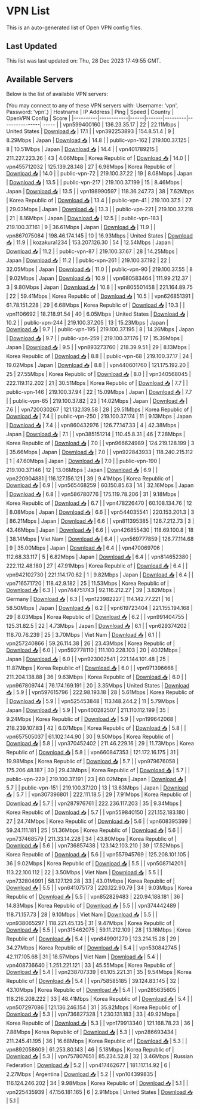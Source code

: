 # VPN List

This is an auto-generated list of Open VPN config files.

## Last Updated

This list was last updated on: Thu, 28 Dec 2023 17:49:55 GMT.

## Available Servers

Below is the list of available VPN servers:

(You may connect to any of these VPN servers with: Username: 'vpn', Password: 'vpn'.)
| Hostname | IP Address | Ping | Speed | Country | OpenVPN Config | Score |
|----------|------------|------|-------|---------|----------------| ----- |
| vpn599400160 | 136.23.35.17 | 22 | 22.11Mbps | United States | [Download 📥](./configs/server_0_US.ovpn) | 17.1 |
| vpn392253893 | 154.8.51.4 | 9 | 8.29Mbps | Japan | [Download 📥](./configs/server_1_JP.ovpn) | 14.8 |
| public-vpn-162 | 219.100.37.125 | 8 | 10.51Mbps | Japan | [Download 📥](./configs/server_2_JP.ovpn) | 14.4 |
| vpn401789215 | 211.227.223.26 | 43 | 4.06Mbps | Korea Republic of | [Download 📥](./configs/server_3_KR.ovpn) | 14.0 |
| vpn455712032 | 125.139.28.148 | 27 | 6.98Mbps | Korea Republic of | [Download 📥](./configs/server_4_KR.ovpn) | 14.0 |
| public-vpn-72 | 219.100.37.22 | 19 | 8.08Mbps | Japan | [Download 📥](./configs/server_5_JP.ovpn) | 13.5 |
| public-vpn-217 | 219.100.37.199 | 15 | 8.46Mbps | Japan | [Download 📥](./configs/server_6_JP.ovpn) | 13.5 |
| vpn198990597 | 118.36.247.73 | 38 | 7.62Mbps | Korea Republic of | [Download 📥](./configs/server_7_KR.ovpn) | 13.4 |
| public-vpn-41 | 219.100.37.5 | 27 | 29.03Mbps | Japan | [Download 📥](./configs/server_8_JP.ovpn) | 13.3 |
| public-vpn-221 | 219.100.37.218 | 21 | 8.16Mbps | Japan | [Download 📥](./configs/server_9_JP.ovpn) | 12.5 |
| public-vpn-183 | 219.100.37.161 | 9 | 36.61Mbps | Japan | [Download 📥](./configs/server_10_JP.ovpn) | 11.9 |
| vpn867075084 | 198.46.174.145 | 10 | 16.93Mbps | United States | [Download 📥](./configs/server_11_US.ovpn) | 11.9 |
| kozakura1234 | 153.207.126.30 | 54 | 12.54Mbps | Japan | [Download 📥](./configs/server_12_JP.ovpn) | 11.2 |
| public-vpn-87 | 219.100.37.67 | 28 | 14.25Mbps | Japan | [Download 📥](./configs/server_13_JP.ovpn) | 11.2 |
| public-vpn-261 | 219.100.37.192 | 22 | 32.05Mbps | Japan | [Download 📥](./configs/server_14_JP.ovpn) | 11.0 |
| public-vpn-90 | 219.100.37.55 | 8 | 9.02Mbps | Japan | [Download 📥](./configs/server_15_JP.ovpn) | 10.9 |
| vpn680583464 | 111.99.212.37 | 3 | 9.80Mbps | Japan | [Download 📥](./configs/server_16_JP.ovpn) | 10.8 |
| vpn805501458 | 221.164.89.75 | 22 | 59.41Mbps | Korea Republic of | [Download 📥](./configs/server_17_KR.ovpn) | 10.5 |
| vpn626851391 | 61.78.151.228 | 29 | 6.68Mbps | Korea Republic of | [Download 📥](./configs/server_18_KR.ovpn) | 10.3 |
| vpn1106692 | 18.218.91.54 | 40 | 6.05Mbps | United States | [Download 📥](./configs/server_19_US.ovpn) | 10.2 |
| public-vpn-244 | 219.100.37.205 | 13 | 15.23Mbps | Japan | [Download 📥](./configs/server_20_JP.ovpn) | 9.7 |
| public-vpn-195 | 219.100.37.195 | 8 | 14.26Mbps | Japan | [Download 📥](./configs/server_21_JP.ovpn) | 9.7 |
| public-vpn-259 | 219.100.37.176 | 17 | 15.39Mbps | Japan | [Download 📥](./configs/server_22_JP.ovpn) | 9.5 |
| vpn893273760 | 218.39.9.51 | 29 | 8.13Mbps | Korea Republic of | [Download 📥](./configs/server_23_KR.ovpn) | 8.8 |
| public-vpn-68 | 219.100.37.17 | 24 | 19.02Mbps | Japan | [Download 📥](./configs/server_24_JP.ovpn) | 8.8 |
| vpn440601760 | 121.175.192.20 | 25 | 27.55Mbps | Korea Republic of | [Download 📥](./configs/server_25_KR.ovpn) | 8.0 |
| vpn340568045 | 222.119.112.202 | 21 | 30.51Mbps | Korea Republic of | [Download 📥](./configs/server_26_KR.ovpn) | 7.7 |
| public-vpn-146 | 219.100.37.94 | 22 | 15.09Mbps | Japan | [Download 📥](./configs/server_27_JP.ovpn) | 7.7 |
| public-vpn-65 | 219.100.37.82 | 23 | 14.02Mbps | Japan | [Download 📥](./configs/server_28_JP.ovpn) | 7.6 |
| vpn720030267 | 121.132.139.58 | 28 | 29.51Mbps | Korea Republic of | [Download 📥](./configs/server_29_KR.ovpn) | 7.4 |
| public-vpn-250 | 219.100.37.174 | 11 | 9.13Mbps | Japan | [Download 📥](./configs/server_30_JP.ovpn) | 7.4 |
| vpn860432976 | 126.77.147.33 | 4 | 42.38Mbps | Japan | [Download 📥](./configs/server_31_JP.ovpn) | 7.1 |
| vpn385151214 | 110.45.8.31 | 46 | 7.28Mbps | Korea Republic of | [Download 📥](./configs/server_32_KR.ovpn) | 7.0 |
| vpn966624989 | 124.219.128.199 | 3 | 35.66Mbps | Japan | [Download 📥](./configs/server_33_JP.ovpn) | 7.0 |
| vpn922843933 | 118.240.215.112 | 1 | 47.60Mbps | Japan | [Download 📥](./configs/server_34_JP.ovpn) | 7.0 |
| public-vpn-190 | 219.100.37.146 | 12 | 13.06Mbps | Japan | [Download 📥](./configs/server_35_JP.ovpn) | 6.9 |
| vpn220904881 | 116.127.156.121 | 39 | 9.41Mbps | Korea Republic of | [Download 📥](./configs/server_36_KR.ovpn) | 6.9 |
| vpn565468259 | 60.150.85.63 | 14 | 32.16Mbps | Japan | [Download 📥](./configs/server_37_JP.ovpn) | 6.8 |
| vpn586780776 | 175.119.78.206 | 31 | 9.18Mbps | Korea Republic of | [Download 📥](./configs/server_38_KR.ovpn) | 6.7 |
| vpn478226470 | 60.108.134.76 | 12 | 8.08Mbps | Japan | [Download 📥](./configs/server_39_JP.ovpn) | 6.6 |
| vpn544035541 | 220.153.201.3 | 3 | 86.21Mbps | Japan | [Download 📥](./configs/server_40_JP.ovpn) | 6.6 |
| vpn811395385 | 126.7.212.73 | 3 | 43.46Mbps | Japan | [Download 📥](./configs/server_41_JP.ovpn) | 6.6 |
| vpn426855430 | 118.69.100.8 | 18 | 38.14Mbps | Viet Nam | [Download 📥](./configs/server_42_VN.ovpn) | 6.4 |
| vpn569777859 | 126.77.114.68 | 9 | 35.00Mbps | Japan | [Download 📥](./configs/server_43_JP.ovpn) | 6.4 |
| vpn470069706 | 112.68.33.117 | 5 | 6.82Mbps | Japan | [Download 📥](./configs/server_44_JP.ovpn) | 6.4 |
| vpn814652380 | 222.112.48.180 | 27 | 47.91Mbps | Korea Republic of | [Download 📥](./configs/server_45_KR.ovpn) | 6.4 |
| vpn942102730 | 221.114.170.62 | 1 | 9.82Mbps | Japan | [Download 📥](./configs/server_46_JP.ovpn) | 6.4 |
| vpn716571720 | 118.42.9.182 | 25 | 11.53Mbps | Korea Republic of | [Download 📥](./configs/server_47_KR.ovpn) | 6.3 |
| vpn744751743 | 92.116.212.27 | 39 | 3.82Mbps | Germany | [Download 📥](./configs/server_48_DE.ovpn) | 6.3 |
| vpn123982227 | 114.142.77.221 | 16 | 58.50Mbps | Japan | [Download 📥](./configs/server_49_JP.ovpn) | 6.2 |
| vpn619723404 | 221.155.194.168 | 29 | 8.03Mbps | Korea Republic of | [Download 📥](./configs/server_50_KR.ovpn) | 6.2 |
| vpn991404755 | 125.31.82.5 | 22 | 4.73Mbps | Japan | [Download 📥](./configs/server_51_JP.ovpn) | 6.1 |
| vpn629374202 | 118.70.76.239 | 25 | 3.70Mbps | Viet Nam | [Download 📥](./configs/server_52_VN.ovpn) | 6.1 |
| vpn257240866 | 59.26.114.38 | 26 | 23.43Mbps | Korea Republic of | [Download 📥](./configs/server_53_KR.ovpn) | 6.0 |
| vpn592778110 | 111.100.228.103 | 20 | 40.12Mbps | Japan | [Download 📥](./configs/server_54_JP.ovpn) | 6.0 |
| vpn923002541 | 221.144.101.48 | 25 | 11.87Mbps | Korea Republic of | [Download 📥](./configs/server_55_KR.ovpn) | 6.0 |
| vpn971396668 | 211.204.138.88 | 36 | 9.63Mbps | Korea Republic of | [Download 📥](./configs/server_56_KR.ovpn) | 6.0 |
| vpn967809744 | 76.174.169.191 | 20 | 3.35Mbps | United States | [Download 📥](./configs/server_57_US.ovpn) | 5.9 |
| vpn597615796 | 222.98.193.18 | 28 | 5.61Mbps | Korea Republic of | [Download 📥](./configs/server_58_KR.ovpn) | 5.9 |
| vpn525453848 | 113.148.244.2 | 11 | 5.79Mbps | Japan | [Download 📥](./configs/server_59_JP.ovpn) | 5.9 |
| vpn400282507 | 211.110.112.199 | 35 | 9.24Mbps | Korea Republic of | [Download 📥](./configs/server_60_KR.ovpn) | 5.9 |
| vpn199642068 | 218.239.107.83 | 42 | 6.07Mbps | Korea Republic of | [Download 📥](./configs/server_61_KR.ovpn) | 5.8 |
| vpn657505037 | 61.102.144.90 | 30 | 9.50Mbps | Korea Republic of | [Download 📥](./configs/server_62_KR.ovpn) | 5.8 |
| vpn370452402 | 211.46.229.16 | 29 | 11.73Mbps | Korea Republic of | [Download 📥](./configs/server_63_KR.ovpn) | 5.8 |
| vpn660847353 | 121.172.16.175 | 31 | 19.98Mbps | Korea Republic of | [Download 📥](./configs/server_64_KR.ovpn) | 5.7 |
| vpn979676058 | 175.206.48.187 | 30 | 29.43Mbps | Korea Republic of | [Download 📥](./configs/server_65_KR.ovpn) | 5.7 |
| public-vpn-229 | 219.100.37.191 | 23 | 60.02Mbps | Japan | [Download 📥](./configs/server_66_JP.ovpn) | 5.7 |
| public-vpn-151 | 219.100.37.120 | 13 | 13.63Mbps | Japan | [Download 📥](./configs/server_67_JP.ovpn) | 5.7 |
| vpn307396801 | 222.111.18.5 | 29 | 7.91Mbps | Korea Republic of | [Download 📥](./configs/server_68_KR.ovpn) | 5.7 |
| vpn287976761 | 222.236.117.203 | 35 | 9.34Mbps | Korea Republic of | [Download 📥](./configs/server_69_KR.ovpn) | 5.7 |
| vpn559840150 | 221.152.183.180 | 27 | 24.74Mbps | Korea Republic of | [Download 📥](./configs/server_70_KR.ovpn) | 5.6 |
| vpn608395399 | 59.24.111.181 | 25 | 51.36Mbps | Korea Republic of | [Download 📥](./configs/server_71_KR.ovpn) | 5.6 |
| vpn737468579 | 211.33.14.228 | 34 | 43.80Mbps | Korea Republic of | [Download 📥](./configs/server_72_KR.ovpn) | 5.6 |
| vpn736857438 | 123.142.103.210 | 39 | 17.52Mbps | Korea Republic of | [Download 📥](./configs/server_73_KR.ovpn) | 5.6 |
| vpn557945769 | 125.208.101.105 | 36 | 9.02Mbps | Korea Republic of | [Download 📥](./configs/server_74_KR.ovpn) | 5.5 |
| vpn508714201 | 113.22.100.112 | 22 | 3.50Mbps | Viet Nam | [Download 📥](./configs/server_75_VN.ovpn) | 5.5 |
| vpn732804991 | 58.127.129.28 | 33 | 43.01Mbps | Korea Republic of | [Download 📥](./configs/server_76_KR.ovpn) | 5.5 |
| vpn641075173 | 220.122.90.79 | 34 | 9.03Mbps | Korea Republic of | [Download 📥](./configs/server_77_KR.ovpn) | 5.5 |
| vpn852829483 | 220.94.188.181 | 36 | 14.83Mbps | Korea Republic of | [Download 📥](./configs/server_78_KR.ovpn) | 5.5 |
| vpn374442489 | 118.71.157.73 | 28 | 9.10Mbps | Viet Nam | [Download 📥](./configs/server_79_VN.ovpn) | 5.5 |
| vpn938065297 | 118.221.45.135 | 31 | 9.47Mbps | Korea Republic of | [Download 📥](./configs/server_80_KR.ovpn) | 5.5 |
| vpn315462075 | 59.11.212.109 | 28 | 13.16Mbps | Korea Republic of | [Download 📥](./configs/server_81_KR.ovpn) | 5.4 |
| vpn849901270 | 123.214.15.28 | 29 | 34.27Mbps | Korea Republic of | [Download 📥](./configs/server_82_KR.ovpn) | 5.4 |
| vpn530842745 | 42.117.105.68 | 31 | 18.57Mbps | Viet Nam | [Download 📥](./configs/server_83_VN.ovpn) | 5.4 |
| vpn408736640 | 1.251.221.121 | 33 | 45.55Mbps | Korea Republic of | [Download 📥](./configs/server_84_KR.ovpn) | 5.4 |
| vpn238707339 | 61.105.221.31 | 35 | 9.54Mbps | Korea Republic of | [Download 📥](./configs/server_85_KR.ovpn) | 5.4 |
| vpn758585185 | 39.124.83.145 | 32 | 43.10Mbps | Korea Republic of | [Download 📥](./configs/server_86_KR.ovpn) | 5.4 |
| vpn285635605 | 118.216.208.222 | 33 | 48.41Mbps | Korea Republic of | [Download 📥](./configs/server_87_KR.ovpn) | 5.4 |
| vpn507297086 | 121.136.246.154 | 31 | 35.82Mbps | Korea Republic of | [Download 📥](./configs/server_88_KR.ovpn) | 5.3 |
| vpn736827328 | 1.230.131.183 | 33 | 49.92Mbps | Korea Republic of | [Download 📥](./configs/server_89_KR.ovpn) | 5.3 |
| vpn179913340 | 121.168.78.23 | 36 | 7.88Mbps | Korea Republic of | [Download 📥](./configs/server_90_KR.ovpn) | 5.3 |
| vpn286693434 | 211.245.41.195 | 36 | 16.68Mbps | Korea Republic of | [Download 📥](./configs/server_91_KR.ovpn) | 5.3 |
| vpn892058609 | 61.253.80.143 | 46 | 5.18Mbps | Korea Republic of | [Download 📥](./configs/server_92_KR.ovpn) | 5.3 |
| vpn757807651 | 85.234.52.8 | 32 | 3.46Mbps | Russian Federation | [Download 📥](./configs/server_93_RU.ovpn) | 5.2 |
| vpn417462677 | 181.117.14.92 | 6 | 2.27Mbps | Argentina | [Download 📥](./configs/server_94_AR.ovpn) | 5.2 |
| vpn104399835 | 116.124.246.202 | 34 | 9.98Mbps | Korea Republic of | [Download 📥](./configs/server_95_KR.ovpn) | 5.1 |
| vpn225435939 | 47.156.181.165 | 6 | 2.91Mbps | United States | [Download 📥](./configs/server_96_US.ovpn) | 5.1 |
